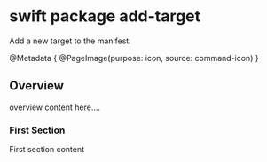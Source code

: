 # swift package add-target

Add a new target to the manifest.

@Metadata {
    @PageImage(purpose: icon, source: command-icon)
}

## Overview

overview content here....

### First Section

First section content
